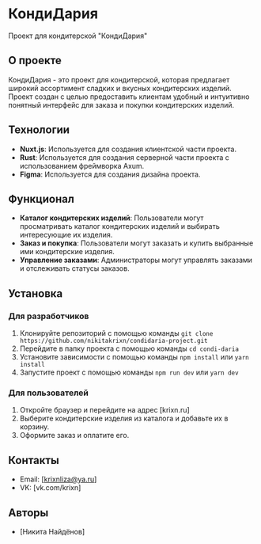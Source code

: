**КондиДария**
================

Проект для кондитерской "КондиДария"

**О проекте**
------------

КондиДария - это проект для кондитерской, которая предлагает широкий ассортимент сладких и вкусных кондитерских изделий. Проект создан с целью предоставить клиентам удобный и интуитивно понятный интерфейс для заказа и покупки кондитерских изделий.

**Технологии**
-------------

* **Nuxt.js**: Используется для создания клиентской части проекта.
* **Rust**: Используется для создания серверной части проекта с использованием фреймворка Axum.
* **Figma**: Используется для создания дизайна проекта.

**Функционал**
------------

* **Каталог кондитерских изделий**: Пользователи могут просматривать каталог кондитерских изделий и выбирать интересующие их изделия.
* **Заказ и покупка**: Пользователи могут заказать и купить выбранные ими кондитерские изделия.
* **Управление заказами**: Администраторы могут управлять заказами и отслеживать статусы заказов.

**Установка**
-------------

### Для разработчиков

1. Клонируйте репозиторий с помощью команды `git clone https://github.com/nikitakrixn/condidaria-project.git`
2. Перейдите в папку проекта с помощью команды `cd condi-daria`
3. Установите зависимости с помощью команды `npm install` или `yarn install`
4. Запустите проект с помощью команды `npm run dev` или `yarn dev`

### Для пользователей

1. Откройте браузер и перейдите на адрес [krixn.ru]
2. Выберите кондитерские изделия из каталога и добавьте их в корзину.
3. Оформите заказ и оплатите его.

**Контакты**
------------

* Email: [krixnliza@ya.ru]
* VK: [vk.com/krixn]

**Авторы**
------------

* [Никита Найдёнов]
